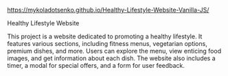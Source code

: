https://mykoladotsenko.github.io/Healthy-Lifestyle-Website-Vanilla-JS/

Healthy Lifestyle Website

This project is a website dedicated to promoting a healthy lifestyle. It features various sections, including fitness menus, vegetarian options, premium dishes, and more. Users can explore the menu, view enticing food images, and get information about each dish. The website also includes a timer, a modal for special offers, and a form for user feedback.
